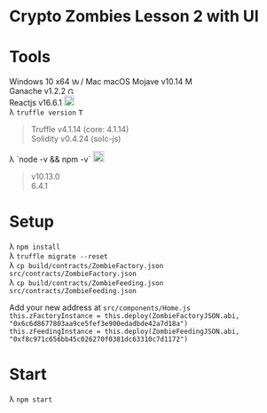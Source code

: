 
# Crypto Zombies Lesson 2 with UI  

# Tools
  Windows 10 x64  <img width="12px" src="https://www.clipartmax.com/png/middle/15-158853_download-windows-10-logo-vector.png" alt="Windows 10" title="Windows 10"> / Mac macOS Mojave v10.14 <img width="14px" src="https://km.support.apple.com/kb/securedImage.jsp?productid=PP91&size=240x240" alt="Mac" title="Mac">  
  Ganache v1.2.2  <img width="12px" src="https://truffleframework.com/img/ganache-logomark.svg" alt="Ganache" title="Ganache">  
  Reactjs v16.6.1  <img width="18px" src="https://upload.wikimedia.org/wikipedia/commons/thumb/a/a7/React-icon.svg/1000px-React-icon.svg.png" alt="Reactjs" title="Reactjs">  
  λ `truffle version`  <img width="12px" src="https://truffleframework.com/img/truffle-logomark.svg" alt="Truffle Framework" title="Truffle Framework">
  <blockquote>
    Truffle v4.1.14 (core: 4.1.14)<br>
    Solidity v0.4.24 (solc-js)
  </blockquote>
  λ `node -v && npm -v` <img width="20px" src="https://nodejs.org/static/images/logos/nodejs-new-pantone-black.png" alt="Nodejs" title="Nodejs">
  <blockquote>
    v10.13.0<br>
    6.4.1
  </blockquote>

# Setup
  λ `npm install`  
  λ `truffle migrate --reset`  
  λ `cp build/contracts/ZombieFactory.json src/contracts/ZombieFactory.json`  
  λ `cp build/contracts/ZombieFeeding.json src/contracts/ZombieFeeding.json`    

  Add your new address at `src/components/Home.js`  
  `this.zFactoryInstance = this.deploy(ZombieFactoryJSON.abi, "0x6c6d8677803aa9ce5fef3e900edadbde42a7d18a")`  
  `this.zFeedingInstance = this.deploy(ZombieFeedingJSON.abi, "0xf8c971c656bb45c026270f0381dc63310c7d1172")`  

# Start
  λ `npm start`  
